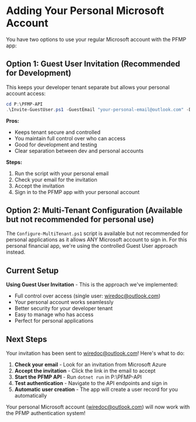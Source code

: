 ﻿# Adding Your Personal Microsoft Account

You have two options to use your regular Microsoft account with the PFMP app:

## Option 1: Guest User Invitation (Recommended for Development)

This keeps your developer tenant separate but allows your personal account access:

```powershell
cd P:\PFMP-API
.\Invite-GuestUser.ps1 -GuestEmail "your-personal-email@outlook.com" -DisplayName "Your Name"
```

**Pros:**
- Keeps tenant secure and controlled
- You maintain full control over who can access
- Good for development and testing
- Clear separation between dev and personal accounts

**Steps:**
1. Run the script with your personal email
2. Check your email for the invitation
3. Accept the invitation
4. Sign in to the PFMP app with your personal account

## Option 2: Multi-Tenant Configuration (Available but not recommended for personal use)

The `Configure-MultiTenant.ps1` script is available but not recommended for personal applications as it allows ANY Microsoft account to sign in. For this personal financial app, we're using the controlled Guest User approach instead.

## Current Setup

**Using Guest User Invitation** - This is the approach we've implemented:
- Full control over access (single user: wiredoc@outlook.com)
- Your personal account works seamlessly  
- Better security for your developer tenant
- Easy to manage who has access
- Perfect for personal applications

## Next Steps

Your invitation has been sent to wiredoc@outlook.com! Here's what to do:

1. **Check your email** - Look for an invitation from Microsoft Azure
2. **Accept the invitation** - Click the link in the email to accept
3. **Start the PFMP API** - Run `dotnet run` in P:\PFMP-API
4. **Test authentication** - Navigate to the API endpoints and sign in
5. **Automatic user creation** - The app will create a user record for you automatically

Your personal Microsoft account (wiredoc@outlook.com) will now work with the PFMP authentication system!
